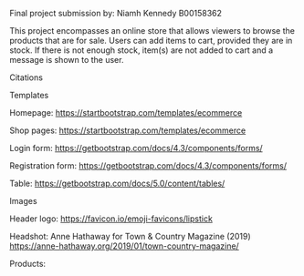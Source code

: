 Final project submission by:
    Niamh Kennedy
    B00158362

This project encompasses an online store that allows viewers to browse
the products that are for sale. 
    Users can add items to cart, provided they are in stock. If there is 
not enough stock, item(s) are not added to cart and a message is shown to 
the user.


Citations

Templates

Homepage:           https://startbootstrap.com/templates/ecommerce

Shop pages:         https://startbootstrap.com/templates/ecommerce

Login form:         https://getbootstrap.com/docs/4.3/components/forms/

Registration form:  https://getbootstrap.com/docs/4.3/components/forms/

Table:              https://getbootstrap.com/docs/5.0/content/tables/

Images    

Header logo:        https://favicon.io/emoji-favicons/lipstick

Headshot:           Anne Hathaway for Town & Country Magazine (2019) https://anne-hathaway.org/2019/01/town-country-magazine/

Products:
